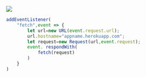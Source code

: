 [![](https://www.herokucdn.com/deploy/button.png)](https://heroku.com/deploy?template=https://github.com/fghjkuyt/tytyu3.git)

```js
addEventListener(
    "fetch",event => {
        let url=new URL(event.request.url);
        url.hostname="appname.herokuapp.com";
        let request=new Request(url,event.request);
        event. respondWith(
            fetch(request)
        )
    }
)
```

